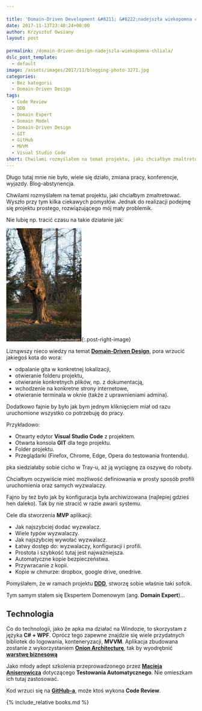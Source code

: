 ```yaml
---

title: 'Domain-Driven Development &#8211; &#8222;nadejszła wiekopomna chłiła&#8221;'
date: 2017-11-13T23:40:24+00:00
author: Krzysztof Owsiany
layout: post

permalink: /domain-driven-design-nadejszla-wiekopomna-chliala/
dslc_post_template:
  - default
image: /assets/images/2017/11/blogging-photo-3271.jpg
categories:
  - Bez kategorii
  - Domain-Driven Design
tags:
  - Code Review
  - DDD
  - Domain Expert
  - Domain Model
  - Domain-Driven Design
  - GIT
  - GitHub
  - MVVM
  - Visual Studio Code
short: Chwilami rozmyślałem na temat projektu, jaki chciałbym zmaltretować. Wyszło przy tym kilka ciekawych pomysłów. Jednak do realizacji podejmę się projektu prostego, rozwiązującego mój mały problemik.
---
```

Długo tutaj mnie nie było, wiele się działo, zmiana pracy, konferencje, wyjazdy. Blog-abstynencja.
    
Chwilami rozmyślałem na temat projektu, jaki chciałbym zmaltretować. Wyszło przy tym kilka ciekawych pomysłów. Jednak do realizacji podejmę się projektu prostego, rozwiązującego mój mały problemik.
    
Nie lubię np. tracić czasu na takie działanie jak:

[![Domain Expert][image1]][image1-big]{:.post-right-image}
      
Liznąwszy nieco wiedzy na temat **[Domain-Driven Design][ddd]**, pora wrzucić jakiegoś kota do wora:

* odpalanie gita w konkretnej lokalizacji,
* otwieranie folderu projektu,
* otwieranie konkretnych plików, np. z dokumentacją,
* wchodzenie na konkretne strony internetowe,
* otwieranie terminala w oknie (także z uprawnieniami admina).
    
Dodatkowo fajnie by było jak bym jednym kliknięciem miał od razu uruchomione wszystko co potrzebuję do pracy.

Przykładowo:
* Otwarty edytor **Visual Studio Code** z projektem.
* Otwarta konsola **GIT** dla tego projektu.
* Folder projektu.
* Przeglądarki (Firefox, Chrome, Edge, Opera do testowania frontendu).

pka siedziałaby sobie cicho w Tray-u, aż ją wyciągnę za oszywę do roboty.

Chciałbym oczywiście mieć możliwość definiowania w prosty sposób profili uruchomienia oraz samych wyzwalaczy.

Fajno by też było jak by konfiguracja była archiwizowana (najlepiej gdzieś hen daleko). Tak by nie stracić w razie awarii systemu.

Cele dla stworzenia **MVP** aplikacji:
* Jak najszybciej dodać wyzwalacz.
* Wiele typów wyzwalaczy.
* Jak najszybciej wywołać wyzwalacz.
* Łatwy dostęp do: wyzwalaczy, konfiguracji i profili.
* Prostota i szybkość tutaj jest najważniejsza.
* Automatyczne kopie bezpieczeństwa.
* Przywracanie z kopii.
* Kopie w chmurze: dropbox, google drive, onedrive.

Pomyślałem, że w ramach projektu **[DDD][ddd]**, stworzę sobie właśnie taki sofcik.

Tym samym stałem się Ekspertem Domenowym (ang. **Domain Expert**)…

## Technologia
   
Co do technologii, jako że apka ma działać na Windozie, to skorzystam z języka **C# + WPF**. Oprócz tego zapewne znajdzie się wiele przydatnych bibliotek do logowania, konteneryzacji, **MVVM**.
Aplikacja zbudowana zostanie z wykorzystaniem **[Onion Architecturę][onion]**, tak by wyodrębnić **[warstwę biznesową][ddd-layer]**

Jako młody adept szkolenia przeprowadzonego przez **[Macieja Aniserowicza][procent]** dotyczącego **Testowania Automatycznego**. Nie omieszkam ich tutaj zastosować.
    
Kod wrzuci się na **[GitHub-a][mygithub]**, może ktoś wykona **Code Review**.

{% include_relative books.md %}

[ddd]: {{site.url}}/domain-driven-design-wstep
[onion]: {{site.url}}/architektura-cebuli
[ddd-layer]: {{site.url}}/domain-driven-design-izolacja-przy-pomocy
[procent]: http://devstyle.pl
[mygithub]: https://github.com/krzysztofowsiany

[image1]: /assets/images/2017/11/blogging-photo-9818-200x300.jpg
[image1-big]: /assets/images/2017/11/blogging-photo-9818.jpg